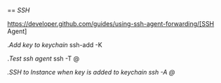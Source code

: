 == *SSH*

https://developer.github.com/guides/using-ssh-agent-forwarding/[SSH Agent]

.*Add key to keychain*
ssh-add -K <key>

.*Test ssh agent*
ssh -T <user>@<address>

.*SSH to Instance when key is added to keychain*
ssh -A <user>@<address>
